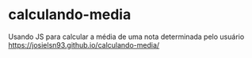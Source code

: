 # calculando-media
Usando JS para calcular a média de uma nota determinada pelo usuário
https://josielsn93.github.io/calculando-media/
